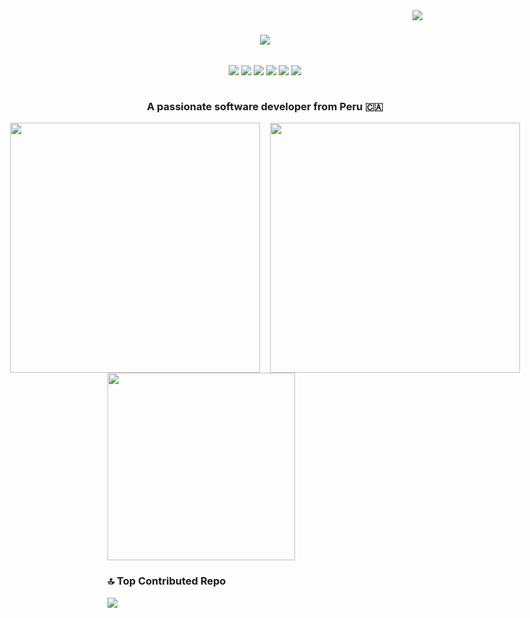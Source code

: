 <img align="right" src="https://visitcount.itsvg.in/api?id=LTasaycoQ&icon=0&color=0)](https://visitcount.itsvg.in" />

<h1 align="center">
    <img src="https://readme-typing-svg.herokuapp.com/?font=Righteous&size=35&center=true&vCenter=true&width=500&height=70&duration=4000&lines=Hi+There!+👋☕;+I'm+Luis+Tasayco!😎;" />
</h1>
<div style="display: flex; justify-content: center; align-items:center;">
    <p align="center">
        <img src="https://img.shields.io/badge/GitLab-330F63?style=for-the-badge&logo=gitlab&logoColor=white" />
        <img src="https://img.shields.io/badge/LinkedIn-0077B5?style=for-the-badge&logo=linkedin&logoColor=white" />
        <img src="https://img.shields.io/badge/HTML5-E34F26?style=for-the-badge&logo=html5&logoColor=white" />
        <img src="https://img.shields.io/badge/JavaScript-323330?style=for-the-badge&logo=javascript&logoColor=F7DF1E" />
        <img src="https://img.shields.io/badge/Spring-6DB33F?style=for-the-badge&logo=spring&logoColor=white" />
        <img src="https://img.shields.io/badge/Flutter-02569B?style=for-the-badge&logo=flutter&logoColor=white" />
    </p>
</div>

<h3 align="center">A passionate software developer from Peru 🇨🇦</h3>
<div style="display: flex; justify-content: center; align-items:center; align:center;">
    <img src="https://github-readme-stats.vercel.app/api?username=LTasaycoQ&theme=dracula&show_icons=true&hide_border=false&count_private=false" width="400" />
    &nbsp;&nbsp;&nbsp;&nbsp;  &nbsp;
    <img src="https://github-readme-streak-stats.herokuapp.com/?user=LTasaycoQ&theme=dracula&hide_border=false" width="400" />
</div>


<img src="https://github-readme-stats.vercel.app/api/top-langs/?username=LTasaycoQ&theme=dracula&show_icons=true&hide_border=false&layout=compact" width="300" />

### 🔝 Top Contributed Repo
![](https://github-contributor-stats.vercel.app/api?username=LTasaycoQ&limit=5&theme=dracula&combine_all_yearly_contributions=true)



<!--
**LTasaycoQ/LTasaycoQ** is a ✨ _special_ ✨ repository because its `README.md` (this file) appears on your GitHub profile.

Here are some ideas to get you started:

- 🔭 I’m currently working on ...
- 🌱 I’m currently learning ...
- 👯 I’m looking to collaborate on ...
- 🤔 I’m looking for help with ...
- 💬 Ask me about ...
- 📫 How to reach me: ...
- 😄 Pronouns: ...
- ⚡ Fun fact: ...
-->



<!-- Proudly created with GPRM ( https://gprm.itsvg.in ) -->
